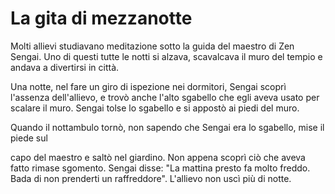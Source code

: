 # La gita di mezzanotte

Molti allievi studiavano meditazione sotto la guida del maestro di Zen Sengai. Uno di questi tutte le notti si alzava, scavalcava il muro del tempio e andava a divertirsi in città.

Una notte, nel fare un giro di ispezione nei dormitori, Sengai scoprì l'assenza dell'allievo, e trovò anche l'alto sgabello che egli aveva usato per scalare il muro. Sengai tolse lo sgabello e si appostò ai piedi del muro.

Quando il nottambulo tornò, non sapendo che Sengai era lo sgabello, mise il piede sul

capo del maestro e saltò nel giardino. Non appena scoprì ciò che aveva fatto rimase sgomento. Sengai disse: "La mattina presto fa molto freddo. Bada di non prenderti un raffreddore". L'allievo non uscì più di notte.